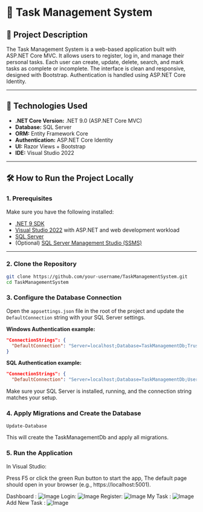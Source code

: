 # 📝 Task Management System

## 📌 Project Description

The Task Management System is a web-based application built with ASP.NET Core MVC. It allows users to register, log in, and manage their personal tasks. Each user can create, update, delete, search, and mark tasks as complete or incomplete. The interface is clean and responsive, designed with Bootstrap. Authentication is handled using ASP.NET Core Identity.

---

## 🧰 Technologies Used

- **.NET Core Version:** .NET 9.0 (ASP.NET Core MVC)
- **Database:** SQL Server
- **ORM:** Entity Framework Core
- **Authentication:** ASP.NET Core Identity
- **UI:** Razor Views + Bootstrap
- **IDE:** Visual Studio 2022

---

## 🛠️ How to Run the Project Locally

### 1. Prerequisites

Make sure you have the following installed:

- [.NET 9 SDK](https://dotnet.microsoft.com/en-us/download/dotnet/9.0)
- [Visual Studio 2022](https://visualstudio.microsoft.com/) with ASP.NET and web development workload
- [SQL Server](https://www.microsoft.com/en-us/sql-server/sql-server-downloads)
- (Optional) [SQL Server Management Studio (SSMS)](https://learn.microsoft.com/en-us/sql/ssms/download-sql-server-management-studio-ssms)

---

### 2. Clone the Repository

```bash
git clone https://github.com/your-username/TaskManagementSystem.git
cd TaskManagementSystem
```
### 3. Configure the Database Connection

Open the `appsettings.json` file in the root of the project and update the `DefaultConnection` string with your SQL Server settings.

**Windows Authentication example:**

```json
"ConnectionStrings": {
  "DefaultConnection": "Server=localhost;Database=TaskManagementDb;Trusted_Connection=True;MultipleActiveResultSets=true"
}
```

**SQL Authentication example:**
```json
"ConnectionStrings": {
  "DefaultConnection": "Server=localhost;Database=TaskManagementDb;User Id=your_username;Password=your_password;MultipleActiveResultSets=true"
```
Make sure your SQL Server is installed, running, and the connection string matches your setup.

### 4. Apply Migrations and Create the Database

```powershell
Update-Database
```
This will create the TaskManagementDb and apply all migrations.

### 5. Run the Application
In Visual Studio:

Press F5 or click the green Run button to start the app,
The default page should open in your browser (e.g., https://localhost:5001).

Dashboard : ![Image](https://github.com/user-attachments/assets/bbdfe1d9-6e97-4aac-8947-e9800b1a30bc)
Login: ![Image](https://github.com/user-attachments/assets/fae59989-18d3-483d-8530-c02f3af62d8f)
Register: ![Image](https://github.com/user-attachments/assets/db05ae2c-a279-414c-b030-f73bce4e680c)
My Task : ![Image](https://github.com/user-attachments/assets/9b91f50b-cc03-4553-8e27-a66c68a8b14b)
Add New Task : ![Image](https://github.com/user-attachments/assets/6ae18ca5-899e-4677-b8ba-c62006d56bdd)

